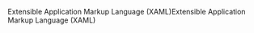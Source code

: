<span data-ttu-id="5824c-101">Extensible Application Markup Language (XAML)</span><span class="sxs-lookup"><span data-stu-id="5824c-101">Extensible Application Markup Language (XAML)</span></span>